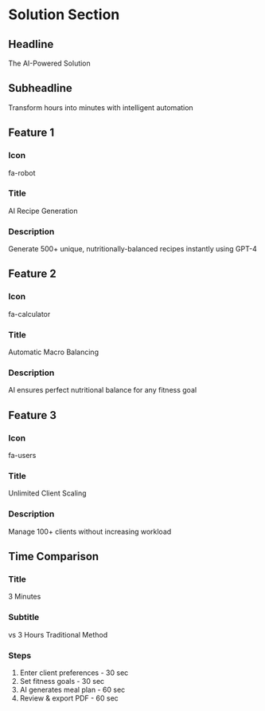 # Solution Section

## Headline
The AI-Powered Solution

## Subheadline
Transform hours into minutes with intelligent automation

## Feature 1
### Icon
fa-robot
### Title
AI Recipe Generation
### Description
Generate 500+ unique, nutritionally-balanced recipes instantly using GPT-4

## Feature 2
### Icon
fa-calculator
### Title
Automatic Macro Balancing
### Description
AI ensures perfect nutritional balance for any fitness goal

## Feature 3
### Icon
fa-users
### Title
Unlimited Client Scaling
### Description
Manage 100+ clients without increasing workload

## Time Comparison
### Title
3 Minutes
### Subtitle
vs 3 Hours Traditional Method

### Steps
1. Enter client preferences - 30 sec
2. Set fitness goals - 30 sec
3. AI generates meal plan - 60 sec
4. Review & export PDF - 60 sec